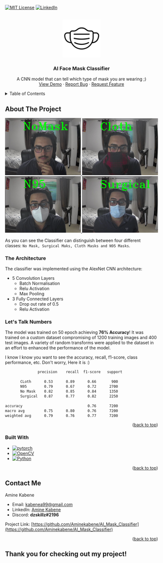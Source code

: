 
<!-- PROJECT SHIELDS -->
<!--
*** I'm using markdown "reference style" links for readability.
*** Reference links are enclosed in brackets [ ] instead of parentheses ( ).
*** See the bottom of this document for the declaration of the reference variables
*** for contributors-url, forks-url, etc. This is an optional, concise syntax you may use.
*** https://www.markdownguide.org/basic-syntax/#reference-style-links
-->
[![MIT License][license-shield]][license-url]
[![LinkedIn][linkedin-shield]][linkedin-url]



<!-- PROJECT LOGO -->
<br />
<div align="center">
  <a href="https://github.com/Aminekabene/AI_Mask_Classifier">
    <img src="./demo/5985970.png" width="125">
  </a>

  <h3 align="center">AI Face Mask Classifier</h3>

  <p align="center">
    A CNN model that can tell which type of mask you are wearing ;)
    <br />
    <a href="https://github.com/Aminekabene/AI_Mask_Classifier">View Demo</a>
    ·
    <a href="https://github.com/Aminekabene/AI_Mask_Classifier/issues">Report Bug</a>
    ·
    <a href="https://github.com/Aminekabene/AI_Mask_Classifier/issues">Request Feature</a>
  </p>
</div>



<!-- TABLE OF CONTENTS -->
<details>
  <summary>Table of Contents</summary>
  <ol>
    <li>
      <a href="#about-the-project">About The Project</a>
      <ul>
        <li><a href="###The Architecture">The Architecture</a></li>
        <li><a href="### Let's Talk Numbers"> Performance</a></li>
        <li><a href="#built-with">Built With</a></li>
      </ul>
    </li>
    <li><a href="#license">License</a></li>
    <li><a href="#contact">Contact</a></li>
  </ol>
</details>



<!-- ABOUT THE PROJECT -->
## About The Project

<div align="center">
  <a href="https://github.com/Aminekabene/AI_Mask_Classifier">
      <img src="./demo/nomask.PNG" width="250">
  </a>
  <a href="https://github.com/Aminekabene/AI_Mask_Classifier">
      <img src="./demo/cloth.PNG" width="250">
  </a>
  <br />
  <a href="https://github.com/Aminekabene/AI_Mask_Classifier">
      <img src="./demo/N95.PNG" width="250">
  </a>
  <a href="https://github.com/Aminekabene/AI_Mask_Classifier">
      <img src="./demo/surgical.PNG" width="250">
  </a>
 </div>

As you can see the Classifier can distinguish between four different classes: `No Mask, Surgical Maks, Cloth Masks and N95 Masks`.

### The Architecture
The classifier was implemented using the AlexNet CNN architecture:
* 5 Convolution Layers
  * Batch Normalisation
  * Relu Activation
  * Max Pooling
* 3 Fully Connected Layers
  * Drop out rate of 0.5
  * Relu Activation

### Let's Talk Numbers

The model was trained on 50 epoch achieving **76% Accuracy**! It was trained on a custom dataset compromising of 1200 training images and 400 test images. A variety of random transforms were applied to the dataset in an effort to enhanced the performance of the model.

I know I know you want to see the accuracy, recall, f1-score, class performance, etc. Don't worry, Here it is :)

                   precision    recall  f1-score   support

           CLoth      0.53      0.89      0.66       900
           N95        0.79      0.67      0.72      2700
           No Mask    0.82      0.85      0.84      1350
           Surgical   0.87      0.77      0.82      2250

    accuracy                              0.76      7200
    macro avg         0.75      0.80      0.76      7200
    weighted avg      0.79      0.76      0.77      7200



<p align="right">(<a href="#readme-top">back to top</a>)</p>



### Built With

* [![pytorch][pytorch]][pytorch-url]
* [![OpenCV][OpenCV]][OpenCV-url]
* [![Python][Python]][Python-url]

<p align="right">(<a href="#readme-top">back to top</a>)</p>


<!-- CONTACT -->
## Contact Me

Amine Kabene

* Email:  kabenea99@gmail.com
* LinkedIn: [Amine Kabene](https://www.linkedin.com/in/amine-kabene/)
* Discord: **dzskillz#2196** 

Project Link: [https://github.com/Aminekabene/AI_Mask_Classifier](https://github.com/Aminekabene/AI_Mask_Classifier)

<p align="right">(<a href="#readme-top">back to top</a>)</p>



## Thank you for checking out my project!



<!-- MARKDOWN LINKS & IMAGES -->
<!-- https://www.markdownguide.org/basic-syntax/#reference-style-links -->
[license-shield]: https://img.shields.io/github/license/othneildrew/Best-README-Template.svg?style=for-the-badge
[license-url]: https://github.com/othneildrew/Best-README-Template/blob/master/LICENSE.txt
[linkedin-shield]: https://img.shields.io/badge/-LinkedIn-black.svg?style=for-the-badge&logo=linkedin&colorB=555
[linkedin-url]: https://www.linkedin.com/in/amine-kabene/
[pytorch]: https://img.shields.io/badge/pytorch-000000?style=for-the-badge&logo=pytorch&logoColor=red
[pytorch-url]: https://pytorch.org/
[OpenCV]: https://img.shields.io/badge/OpenCV-000000?style=for-the-badge&logo=opencv&logoColor=green
[OpenCV-url]: https://opencv.org/
[Python]: https://img.shields.io/badge/Python-000000?style=for-the-badge&logo=Python&logoColor=yellow
[Python-url]: https://www.python.org/
